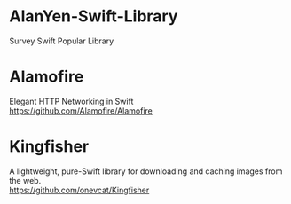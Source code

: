 # AlanYen-Swift-Library
Survey Swift Popular Library

#
# Alamofire<br />
Elegant HTTP Networking in Swift<br />
https://github.com/Alamofire/Alamofire
#
# Kingfisher<br />
A lightweight, pure-Swift library for downloading and caching images from the web.<br />
https://github.com/onevcat/Kingfisher
